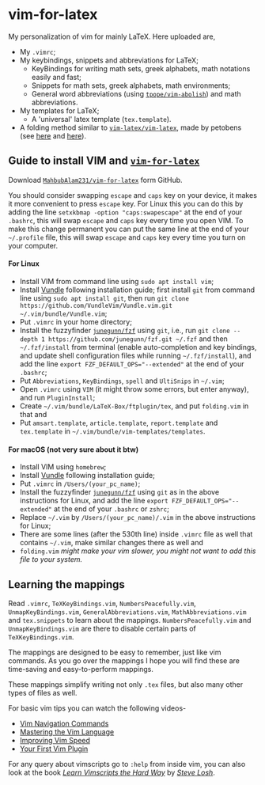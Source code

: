 # vim-for-latex

My personalization of vim for mainly LaTeX.
Here uploaded are,
- My `.vimrc`;
- My keybindings, snippets and abbreviations for LaTeX;
  - KeyBindings for writing math sets, greek alphabets, math notations easily and fast;
  - Snippets for math sets, greek alphabets, math environments;
  - General word abbreviations (using [`tpope/vim-abolish`](https://github.com/tpope/vim-abolish)) and math abbreviations.
- My templates for LaTeX;
  - A 'universal' latex template (`tex.template`).
- A folding method similar to  [`vim-latex/vim-latex`](https://github.com/vim-latex/vim-latex), made by petobens (see [here](https://tex.stackexchange.com/a/130826/154271) and [here](https://github.com/petobens/dotfiles/blob/master/vim/ftplugin/tex/folding.vim)).

## Guide to install VIM and [`vim-for-latex`](https://github.com/MahbubAlam231/vim-for-latex)

Download [`MahbubAlam231/vim-for-latex`](https://github.com/MahbubAlam231/vim-for-latex) form GitHub.

You should consider swapping `escape` and `caps` key on your device, it makes it more convenient to press `escape` key.
For Linux this you can do this by adding the line `setxkbmap -option "caps:swapescape"` at the end of your `.bashrc`, this will swap `escape` and `caps` key every time you open VIM.
To make this change permanent you can put the same line at the end of your `~/.profile` file, this will swap `escape` and `caps` key every time you turn on your computer.

#### For Linux

- Install VIM from command line using `sudo apt install vim`;
- Install [Vundle](https://github.com/VundleVim/Vundle.vim) following installation guide; first install `git` from command line using `sudo apt install git`, then run `git clone https://github.com/VundleVim/Vundle.vim.git ~/.vim/bundle/Vundle.vim`;
- Put `.vimrc` in your home directory;
- Install the fuzzyfinder [`junegunn/fzf`](https://github.com/junegunn/fzf#upgrading-fzf) using `git`, i.e., run `git clone --depth 1 https://github.com/junegunn/fzf.git ~/.fzf` and then `~/.fzf/install` from terminal (enable auto-completion and key bindings, and update shell configuration files while running `~/.fzf/install`), and add the line `export FZF_DEFAULT_OPS="--extended"` at the end of your `.bashrc`;
- Put `Abbreviations`, `KeyBindings`, `spell` and `UltiSnips` in `~/.vim`;
- Open `.vimrc` using `VIM` (it might throw some errors, but enter anyway), and run `PluginInstall`;
- Create `~/.vim/bundle/LaTeX-Box/ftplugin/tex`, and put `folding.vim` in that and
- Put `amsart.template`, `article.template`, `report.template` and `tex.template` in `~/.vim/bundle/vim-templates/templates`.

#### For macOS (not very sure about it btw)

- Install VIM using `homebrew`;
- Install [Vundle](https://github.com/VundleVim/Vundle.vim) following installation guide;
- Put `.vimrc` in `/Users/(your_pc_name)`;
- Install the fuzzyfinder [`junegunn/fzf`](https://github.com/junegunn/fzf#upgrading-fzf) using `git` as in the above instructions for Linux, and add the line `export FZF_DEFAULT_OPS="--extended"` at the end of your `.bashrc` or `zshrc`;
- Replace `~/.vim` by `/Users/(your_pc_name)/.vim` in the above instructions for Linux;
- There are some lines (after the 530th line) inside `.vimrc` file as well that contains `~/.vim`, make similar changes there as well and
- `folding.vim` _might make your vim slower, you might not want to add this file to your system._

## Learning the mappings

Read `.vimrc`, `TeXKeyBindings.vim`, `NumbersPeacefully.vim`, `UnmapKeyBindings.vim`, `GeneralAbbreviations.vim`, `MathAbbreviations.vim` and `tex.snippets` to learn about the mappings.
`NumbersPeacefully.vim` and `UnmapKeyBindings.vim` are there to disable certain parts of `TeXKeyBindings.vim`.

The mappings are designed to be easy to remember, just like vim commands.
As you go over the mappings I hope you will find these are time-saving and easy-to-perform mappings.

These mappings simplify writing not only `.tex` files, but also many other types of files as well.

For basic vim tips you can watch the following videos-
- [Vim Navigation Commands](https://www.youtube.com/watch?v=Qem8cpbJeYc&list=PLbG6BEIoK7v3L1mEewGrVnTV7arJDOWGj&index=7&t=0s)
- [Mastering the Vim Language](https://www.youtube.com/watch?v=wlR5gYd6um0&list=PLbG6BEIoK7v3L1mEewGrVnTV7arJDOWGj&index=4&t=0s)
- [Improving Vim Speed](https://www.youtube.com/watch?v=OnUiHLYZgaA&list=PLbG6BEIoK7v3L1mEewGrVnTV7arJDOWGj&index=13&t=0s)
- [Your First Vim Plugin](https://www.youtube.com/watch?v=lwD8G1P52Sk&list=PLbG6BEIoK7v3L1mEewGrVnTV7arJDOWGj&index=3&t=0s)

For any query about vimscripts go to `:help` from inside vim, you can also look at the book [_Learn Vimscripts the Hard Way_](http://learnvimscriptthehardway.stevelosh.com/) by [_Steve Losh_](http://stevelosh.com/).

